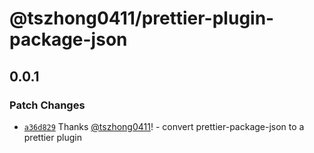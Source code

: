 # @tszhong0411/prettier-plugin-package-json

## 0.0.1

### Patch Changes

- [`a36d829`](https://github.com/tszhong0411/honghong.me/commit/a36d829b62622c785f0060debe3ab7ee7dd0ac05) Thanks [@tszhong0411](https://github.com/tszhong0411)! - convert prettier-package-json to a prettier plugin
